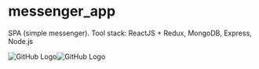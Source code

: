# messenger_app
SPA (simple messenger). Tool stack: ReactJS + Redux, MongoDB, Express, Node.js

![GitHub Logo](https://raw.githubusercontent.com/QWERTYacc/tech/master/messenger_app/messenger_app__profile.png)![GitHub Logo](https://raw.githubusercontent.com/QWERTYacc/tech/master/messenger_app/messenger_app__dialogs_list.png)
